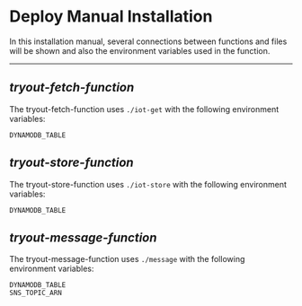 # Deploy Manual Installation

In this installation manual, several connections between functions and files will be shown and also the environment variables used in the function.

---

## *tryout-fetch-function*

The tryout-fetch-function uses `./iot-get` with the following environment variables:

```
DYNAMODB_TABLE
```

## *tryout-store-function*

The tryout-store-function uses `./iot-store` with the following environment variables:

```
DYNAMODB_TABLE
```

## *tryout-message-function*

The tryout-message-function uses `./message` with the following environment variables:

```
DYNAMODB_TABLE
SNS_TOPIC_ARN
```

